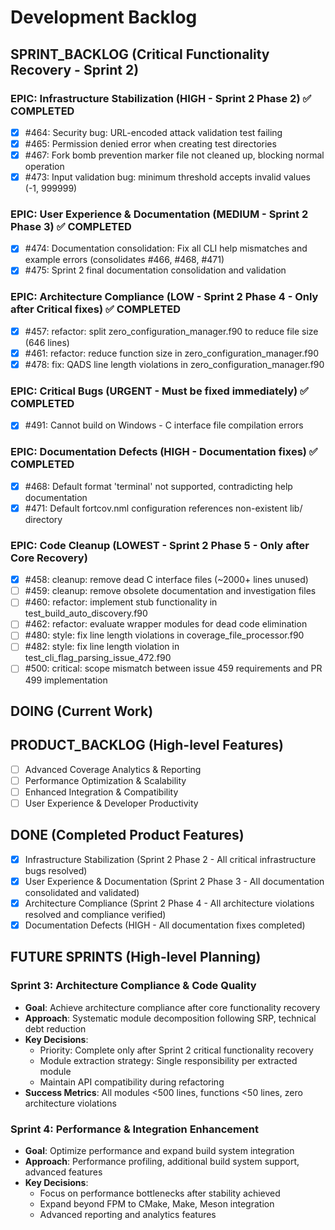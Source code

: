 # Development Backlog

## SPRINT_BACKLOG (Critical Functionality Recovery - Sprint 2)

### EPIC: Infrastructure Stabilization (HIGH - Sprint 2 Phase 2) ✅ COMPLETED
- [x] #464: Security bug: URL-encoded attack validation test failing  
- [x] #465: Permission denied error when creating test directories
- [x] #467: Fork bomb prevention marker file not cleaned up, blocking normal operation
- [x] #473: Input validation bug: minimum threshold accepts invalid values (-1, 999999)

### EPIC: User Experience & Documentation (MEDIUM - Sprint 2 Phase 3) ✅ COMPLETED
- [x] #474: Documentation consolidation: Fix all CLI help mismatches and example errors (consolidates #466, #468, #471)
- [x] #475: Sprint 2 final documentation consolidation and validation

### EPIC: Architecture Compliance (LOW - Sprint 2 Phase 4 - Only after Critical fixes) ✅ COMPLETED
- [x] #457: refactor: split zero_configuration_manager.f90 to reduce file size (646 lines)
- [x] #461: refactor: reduce function size in zero_configuration_manager.f90
- [x] #478: fix: QADS line length violations in zero_configuration_manager.f90

### EPIC: Critical Bugs (URGENT - Must be fixed immediately) ✅ COMPLETED
- [x] #491: Cannot build on Windows - C interface file compilation errors

### EPIC: Documentation Defects (HIGH - Documentation fixes) ✅ COMPLETED
- [x] #468: Default format 'terminal' not supported, contradicting help documentation
- [x] #471: Default fortcov.nml configuration references non-existent lib/ directory

### EPIC: Code Cleanup (LOWEST - Sprint 2 Phase 5 - Only after Core Recovery)
- [x] #458: cleanup: remove dead C interface files (~2000+ lines unused)
- [ ] #459: cleanup: remove obsolete documentation and investigation files
- [ ] #460: refactor: implement stub functionality in test_build_auto_discovery.f90
- [ ] #462: refactor: evaluate wrapper modules for dead code elimination
- [ ] #480: style: fix line length violations in coverage_file_processor.f90
- [ ] #482: style: fix line length violation in test_cli_flag_parsing_issue_472.f90
- [ ] #500: critical: scope mismatch between issue 459 requirements and PR 499 implementation

## DOING (Current Work)

## PRODUCT_BACKLOG (High-level Features)
- [ ] Advanced Coverage Analytics & Reporting
- [ ] Performance Optimization & Scalability  
- [ ] Enhanced Integration & Compatibility
- [ ] User Experience & Developer Productivity

## DONE (Completed Product Features)
- [x] Infrastructure Stabilization (Sprint 2 Phase 2 - All critical infrastructure bugs resolved)
- [x] User Experience & Documentation (Sprint 2 Phase 3 - All documentation consolidated and validated)
- [x] Architecture Compliance (Sprint 2 Phase 4 - All architecture violations resolved and compliance verified)
- [x] Documentation Defects (HIGH - All documentation fixes completed)

## FUTURE SPRINTS (High-level Planning)

### Sprint 3: Architecture Compliance & Code Quality
- **Goal**: Achieve architecture compliance after core functionality recovery
- **Approach**: Systematic module decomposition following SRP, technical debt reduction
- **Key Decisions**: 
  - Priority: Complete only after Sprint 2 critical functionality recovery
  - Module extraction strategy: Single responsibility per extracted module
  - Maintain API compatibility during refactoring
- **Success Metrics**: All modules <500 lines, functions <50 lines, zero architecture violations

### Sprint 4: Performance & Integration Enhancement  
- **Goal**: Optimize performance and expand build system integration
- **Approach**: Performance profiling, additional build system support, advanced features
- **Key Decisions**:
  - Focus on performance bottlenecks after stability achieved
  - Expand beyond FPM to CMake, Make, Meson integration
  - Advanced reporting and analytics features